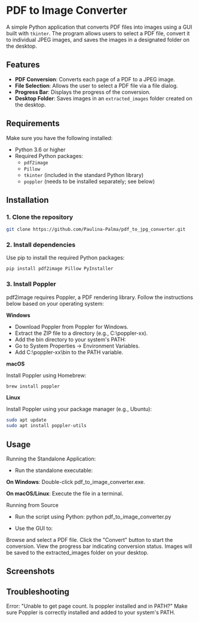 # PDF to Image Converter

A simple Python application that converts PDF files into images using a GUI built with `tkinter`. The program allows users to select a PDF file, convert it to individual JPEG images, and saves the images in a designated folder on the desktop.

## Features
- **PDF Conversion**: Converts each page of a PDF to a JPEG image.
- **File Selection**: Allows the user to select a PDF file via a file dialog.
- **Progress Bar**: Displays the progress of the conversion.
- **Desktop Folder**: Saves images in an `extracted_images` folder created on the desktop.

## Requirements
Make sure you have the following installed:

- Python 3.6 or higher
- Required Python packages:
  - `pdf2image`
  - `Pillow`
  - `tkinter` (included in the standard Python library)
  - `poppler` (needs to be installed separately; see below)

## Installation

### 1. Clone the repository
```bash
git clone https://github.com/Paulina-Palma/pdf_to_jpg_converter.git
```

### 2. Install dependencies
Use pip to install the required Python packages:
```bash
pip install pdf2image Pillow PyInstaller
```

### 3. Install Poppler
pdf2image requires Poppler, a PDF rendering library. Follow the instructions below based on your operating system:

**Windows**

- Download Poppler from Poppler for Windows.
- Extract the ZIP file to a directory (e.g., C:\poppler-xx).
- Add the bin directory to your system's PATH:
- Go to System Properties -> Environment Variables.
- Add C:\poppler-xx\bin to the PATH variable.

**macOS**

Install Poppler using Homebrew:
```bash
brew install poppler
```

**Linux**

Install Poppler using your package manager (e.g., Ubuntu):
```bash
sudo apt update
sudo apt install poppler-utils
```

## Usage

Running the Standalone Application:

- Run the standalone executable:

**On Windows**: Double-click pdf_to_image_converter.exe.

**On macOS/Linux**: Execute the file in a terminal.

Running from Source

- Run the script using Python:
python pdf_to_image_converter.py

- Use the GUI to:

Browse and select a PDF file.
Click the "Convert" button to start the conversion.
View the progress bar indicating conversion status.
Images will be saved to the extracted_images folder on your desktop.

## Screenshots

## Troubleshooting

Error: "Unable to get page count. Is poppler installed and in PATH?"
Make sure Poppler is correctly installed and added to your system's PATH.

